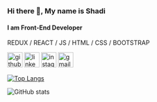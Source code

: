 ### Hi there 👋, My name is Shadi 
#### I am Front-End Developer



REDUX / REACT / JS / HTML / CSS / BOOTSTRAP 


[<img src='https://cdn.jsdelivr.net/npm/simple-icons@3.0.1/icons/github.svg' alt='github' height='35'>](https://github.com/https://github.com/ShadiBagheri)               [<img src='https://cdn.jsdelivr.net/npm/simple-icons@3.0.1/icons/linkedin.svg' alt='linkedin' height='35'>](https://www.linkedin.com/in/https://www.linkedin.com/in/shadi-bagheri/)               [<img src='https://cdn.jsdelivr.net/npm/simple-icons@3.0.1/icons/instagram.svg' alt='instagram' height='35'>](https://www.instagram.com/https://www.instagram.com/_shadi.code_/)               [<img src='https://cdn.jsdelivr.net/npm/simple-icons@3.0.1/icons/gmail.svg' alt='gmail' height='35'>](https://shadibagheri80@gmail.com)  


[![Top Langs](https://github-readme-stats.vercel.app/api/top-langs/?username=ShadiBagheri)](https://github.com/anuraghazra/github-readme-stats)

![GitHub stats](https://github-readme-stats.vercel.app/api?username=Shadibagheri&show_icons=true&count_private=true)  
